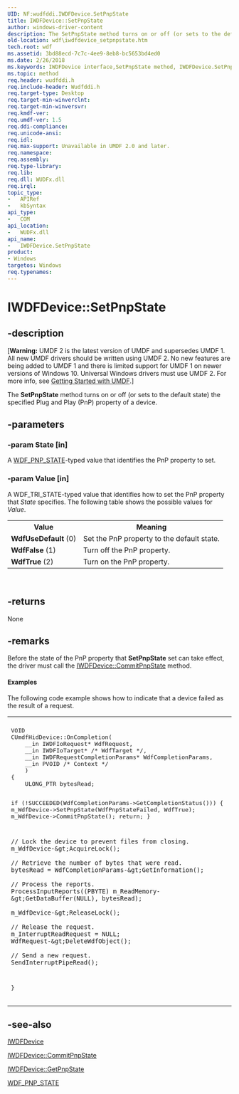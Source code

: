 ```yaml
---
UID: NF:wudfddi.IWDFDevice.SetPnpState
title: IWDFDevice::SetPnpState
author: windows-driver-content
description: The SetPnpState method turns on or off (or sets to the default state) the specified Plug and Play (PnP) property of a device.
old-location: wdf\iwdfdevice_setpnpstate.htm
tech.root: wdf
ms.assetid: 3bd88ecd-7c7c-4ee9-8eb8-bc5653bd4ed0
ms.date: 2/26/2018
ms.keywords: IWDFDevice interface,SetPnpState method, IWDFDevice.SetPnpState, IWDFDevice::SetPnpState, SetPnpState, SetPnpState method, SetPnpState method,IWDFDevice interface, UMDFDeviceObjectRef_1efea639-31d7-4420-8b8a-c528597ceffb.xml, umdf.iwdfdevice_setpnpstate, wdf.iwdfdevice_setpnpstate, wudfddi/IWDFDevice::SetPnpState
ms.topic: method
req.header: wudfddi.h
req.include-header: Wudfddi.h
req.target-type: Desktop
req.target-min-winverclnt: 
req.target-min-winversvr: 
req.kmdf-ver: 
req.umdf-ver: 1.5
req.ddi-compliance: 
req.unicode-ansi: 
req.idl: 
req.max-support: Unavailable in UMDF 2.0 and later.
req.namespace: 
req.assembly: 
req.type-library: 
req.lib: 
req.dll: WUDFx.dll
req.irql: 
topic_type:
-	APIRef
-	kbSyntax
api_type:
-	COM
api_location:
-	WUDFx.dll
api_name:
-	IWDFDevice.SetPnpState
product:
- Windows
targetos: Windows
req.typenames: 
---
```


# IWDFDevice::SetPnpState


## -description


<p class="CCE_Message">[<b>Warning:</b> UMDF 2 is the latest version of UMDF and supersedes UMDF 1.  All new UMDF drivers should be written using UMDF 2.  No new features are being added to UMDF 1 and there is limited support for UMDF 1 on newer versions of Windows 10.  Universal Windows drivers must use UMDF 2.  For more info, see <a href="https://docs.microsoft.com/windows-hardware/drivers/wdf/getting-started-with-umdf-version-2">Getting Started with UMDF</a>.]

The <b>SetPnpState</b> method turns on or off (or sets to the default state) the specified Plug and Play (PnP) property of a device.


## -parameters




### -param State [in]

A <a href="https://msdn.microsoft.com/library/windows/hardware/ff561434">WDF_PNP_STATE</a>-typed value that identifies the PnP property to set.


### -param Value [in]

A WDF_TRI_STATE-typed value that identifies how to set the PnP property that <i>State</i> specifies. The following table shows the possible values for <i>Value</i>.

<table>
<tr>
<th>Value</th>
<th>Meaning</th>
</tr>
<tr>
<td>
<b>WdfUseDefault</b> (0)

</td>
<td>
Set the PnP property to the default state.

</td>
</tr>
<tr>
<td>
<b>WdfFalse</b> (1)

</td>
<td>
Turn off the PnP property.

</td>
</tr>
<tr>
<td>
<b>WdfTrue</b> (2)

</td>
<td>
Turn on the PnP property.

</td>
</tr>
</table>
 


## -returns



None




## -remarks



Before the state of the PnP property that <b>SetPnpState</b> set can take effect, the driver must call the <a href="https://msdn.microsoft.com/library/windows/hardware/ff557010">IWDFDevice::CommitPnpState</a> method.


#### Examples

The following code example shows how to indicate that a device failed as the result of a request.

<div class="code"><span codelanguage=""><table>
<tr>
<th></th>
</tr>
<tr>
<td>
<pre>VOID
CUmdfHidDevice::OnCompletion(
    __in IWDFIoRequest* WdfRequest,
    __in IWDFIoTarget* /* WdfTarget */,
    __in IWDFRequestCompletionParams* WdfCompletionParams,
    __in PVOID /* Context */
    )
{
    ULONG_PTR bytesRead;

 if (!SUCCEEDED(WdfCompletionParams-&gt;GetCompletionStatus()))
    {
        m_WdfDevice-&gt;SetPnpState(WdfPnpStateFailed, WdfTrue);
        m_WdfDevice-&gt;CommitPnpState();
        return;
    }

    // Lock the device to prevent files from closing.
    m_WdfDevice-&gt;AcquireLock();

    // Retrieve the number of bytes that were read.
    bytesRead = WdfCompletionParams-&gt;GetInformation();

    // Process the reports.
    ProcessInputReports((PBYTE) m_ReadMemory-&gt;GetDataBuffer(NULL), bytesRead);

    m_WdfDevice-&gt;ReleaseLock();

    // Release the request.
    m_InterruptReadRequest = NULL;
    WdfRequest-&gt;DeleteWdfObject();

    // Send a new request.
    SendInterruptPipeRead();
}</pre>
</td>
</tr>
</table></span></div>



## -see-also




<a href="https://msdn.microsoft.com/library/windows/hardware/ff556917">IWDFDevice</a>



<a href="https://msdn.microsoft.com/library/windows/hardware/ff557010">IWDFDevice::CommitPnpState</a>



<a href="https://msdn.microsoft.com/library/windows/hardware/ff558834">IWDFDevice::GetPnpState</a>



<a href="https://msdn.microsoft.com/library/windows/hardware/ff561434">WDF_PNP_STATE</a>
 

 

